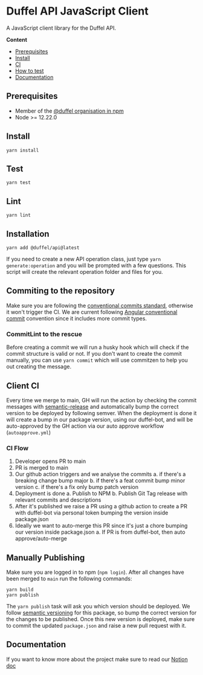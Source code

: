 # Duffel API JavaScript Client

A JavaScript client library for the Duffel API.

**Content**

- [Prerequisites](##prerequisites)
- [Install](##install)
- [CI](##client-ci)
- [How to test](##test)
- [Documentation](##documentation)

## Prerequisites

- Member of the [@duffel organisation in npm](https://www.npmjs.com/org/duffel)
- Node >= 12.22.0

## Install

```
yarn install
```

## Test

```
yarn test
```

## Lint

```
yarn lint
```

## Installation

```
yarn add @duffel/api@latest
```

If you need to create a new API operation class, just type `yarn generate:operation` and you will be prompted with a few questions. This script will create the relevant operation folder and files for you.

## Commiting to the repository

Make sure you are following the [conventional commits standard](https://www.conventionalcommits.org/en/v1.0.0/), otherwise it won't trigger the CI. We are current following [Angular conventional commit](https://github.com/angular/angular/blob/22b96b9/CONTRIBUTING.md#type) convention since it includes more commit types.

### CommitLint to the rescue

Before creating a commit we will run a husky hook which will check if the commit structure is valid or not. If you don't want to create the commit manually, you can use `yarn commit` which will use commitzen to help you out creating the message.

## Client CI

Every time we merge to main, GH will run the action by checking the commit messages with [semantic-release](https://github.com/semantic-release/semantic-release) and automatically bump the correct version to be deployed by following semver. When the deployment is done it will create a bump in our package version, using our duffel-bot, and will be auto-approved by the GH action via our auto approve workflow (`autoapprove.yml`)

### CI Flow

1. Developer opens PR to main
2. PR is merged to main
3. Our github action triggers and we analyse the commits
   a. if there's a breaking change bump major
   b. if there's a feat commit bump minor version
   c. if there's a fix only bump patch version
4. Deployment is done
   a. Publish to NPM
   b. Publish Git Tag release with relevant commits and descriptions
5. After it's published we raise a PR using a github action to create a PR with duffel-bot via personal token bumping the version inside package.json
6. Ideally we want to auto-merge this PR since it's just a chore bumping our version inside package.json
   a. If PR is from duffel-bot, then auto approve/auto-merge

## Manually Publishing

Make sure you are logged in to npm (`npm login`). After all changes have been merged to `main` run the following commands:

```
yarn build
yarn publish
```

The `yarn publish` task will ask you which version should be deployed. We follow [semantic versioning](https://www.semver.org) for this package, so bump the correct version for the changes to be published. Once this new version is deployed, make sure to commit the updated `package.json` and raise a new pull request with it.

## Documentation

If you want to know more about the project make sure to read our [Notion doc](https://www.notion.so/duffel/JS-Client-Library-Guides-c168653f674f4d768f08e8ba392702e5)
